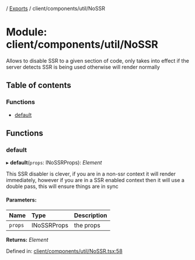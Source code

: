 [](../README.md) / [Exports](../modules.md) / client/components/util/NoSSR

# Module: client/components/util/NoSSR

Allows to disable SSR to a given section of code, only takes into effect
if the server detects SSR is being used otherwise will render normally

## Table of contents

### Functions

- [default](client_components_util_nossr.md#default)

## Functions

### default

▸ **default**(`props`: INoSSRProps): *Element*

This SSR disabler is clever, if you are in a non-ssr context it will render
immediately, however if you are in a SSR enabled context then it will use a double
pass, this will ensure things are in sync

#### Parameters:

Name | Type | Description |
:------ | :------ | :------ |
`props` | INoSSRProps | the props    |

**Returns:** *Element*

Defined in: [client/components/util/NoSSR.tsx:58](https://github.com/onzag/itemize/blob/11a98dec/client/components/util/NoSSR.tsx#L58)
